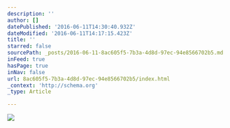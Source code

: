 ```yaml
---
description: ''
author: []
datePublished: '2016-06-11T14:30:40.932Z'
dateModified: '2016-06-11T14:17:15.423Z'
title: ''
starred: false
sourcePath: _posts/2016-06-11-8ac605f5-7b3a-4d8d-97ec-94e8566702b5.md
inFeed: true
hasPage: true
inNav: false
url: 8ac605f5-7b3a-4d8d-97ec-94e8566702b5/index.html
_context: 'http://schema.org'
_type: Article

---
```

![](https://the-grid-user-content.s3-us-west-2.amazonaws.com/5ed545dc-d9f3-4306-a6ec-1e10dcd2f99a.jpg)